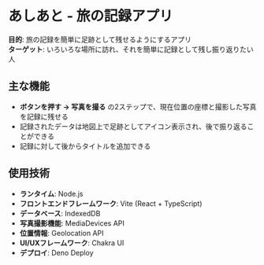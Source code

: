 # あしあと - 旅の記録アプリ

**目的**: 旅の記録を簡単に足跡として残せるようにするアプリ  
**ターゲット**: いろいろな場所に訪れ、それを簡単に記録として残し振り返りたい人

## 主な機能
- **ボタンを押す -> 写真を撮る** の2ステップで、現在位置の座標と撮影した写真を記録に残せる
- 記録されたデータは地図上で足跡としてアイコン表示され、後で振り返ることができる
- 記録に対して後からタイトルを追加できる

## 使用技術

- **ランタイム**: Node.js
- **フロントエンドフレームワーク**: Vite (React + TypeScript)
- **データベース**: IndexedDB
- **写真撮影機能**: MediaDevices API
- **位置情報**: Geolocation API
- **UI/UXフレームワーク**: Chakra UI
- **デプロイ**: Deno Deploy